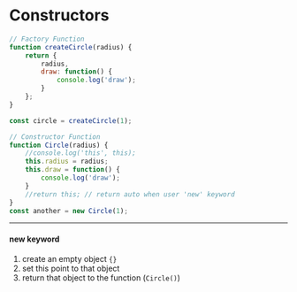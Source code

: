# Constructors
```javascript
// Factory Function
function createCircle(radius) {
    return {
        radius,
        draw: function() {
            console.log('draw');
        }
    };
}

const circle = createCircle(1);

// Constructor Function
function Circle(radius) {
    //console.log('this', this);
    this.radius = radius;
    this.draw = function() {
        console.log('draw');
    }
    //return this; // return auto when user 'new' keyword
}
const another = new Circle(1);

```
---
#### new keyword
1. create an empty object `{}`
2. set this point to that object
3. return that object to the function (`Circle()`)